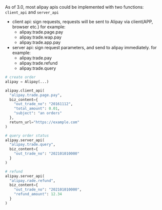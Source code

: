 As of 3.0, most alipay apis could be implemented with two functions: `client_api` and `server_api`

* client api: sign requests, requests will be sent to Alipay via client(APP, browser etc.) for example:
  * alipay.trade.page.pay
  * alipay.trade.wap.pay
  * alipay.trade.app.pay
* server api: sign request parameters, and send to alipay immediately. for example:
  * alipay.trade.pay
  * alipay.trade.refund
  * alipay.trade.query


```python
# create order
alipay = Alipay(...)

alipay.client_api(
  "alipay.trade.page.pay",
  biz_content={
    "out_trade_no": "20161112",
    "total_amount": 0.01,
    "subject": "an orders"
  },
  return_url="https://example.com" 
)

# query order status
alipay.server_api(
  "alipay.trade.query",
  biz_content={
    "out_trade_no": "202101010000"
  }
)

# refund
alipay.server_api(
  "alipay.rade.refund",
  biz_content={
    "out_trade_no": "202101010000",
    "refund_amount": 12.34
  }
)

```